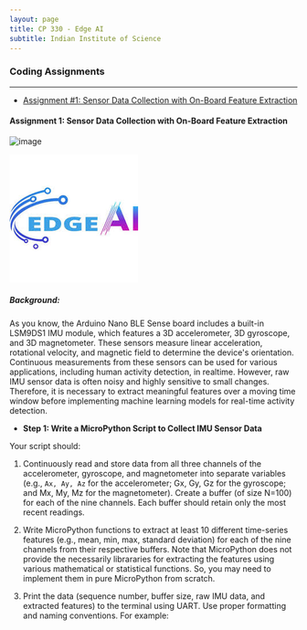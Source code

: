 ```yaml
---
layout: page
title: CP 330 - Edge AI
subtitle: Indian Institute of Science
---
```


### Coding Assignments
--- 

- [Assignment #1: Sensor Data Collection with On-Board Feature Extraction](#Assignment-1-Sensor-Data-Collection-with-On-Board-Feature-Extraction)


#### Assignment 1: Sensor Data Collection with On-Board Feature Extraction

![image](https://github.com/user-attachments/assets/823ffc1a-8175-460f-ac46-d7ca99bab464)



![imag](/assets/img/images1.jpg)

##### Background:

As you know, the Arduino Nano BLE Sense board includes a built-in LSM9DS1 IMU module, which features a 3D accelerometer, 3D gyroscope, and 3D magnetometer. These sensors measure linear acceleration, rotational velocity, and magnetic field to determine the device's orientation. Continuous measurements from these sensors can be used for various applications, including human activity detection, in realtime. However, raw IMU sensor data is often noisy and highly sensitive to small changes. Therefore, it is necessary to extract meaningful features over a moving time window before implementing machine learning models for real-time activity detection. 

- **Step 1: Write a MicroPython Script to Collect IMU Sensor Data**
  
Your script should:

  1. Continuously read and store data from all three channels of the accelerometer, gyroscope, and magnetometer into separate variables (e.g., `Ax, Ay, Az` for the accelerometer; Gx, Gy, Gz for the gyroscope; and Mx, My, Mz for the magnetometer).
Create a buffer (of size N=100) for each of the nine channels. Each buffer should retain only the most recent readings.

  2. Write MicroPython functions to extract at least 10 different time-series features (e.g., mean, min, max, standard deviation) for each of the nine channels from their respective buffers. Note that MicroPython does not provide the necessarily librararies for extracting the features using various mathematical or statistical functions. So, you may need to implement them in pure MicroPython from scratch.

  3.  Print the data (sequence number, buffer size, raw IMU data, and extracted features) to the terminal using UART. Use proper formatting and naming conventions. For example:


